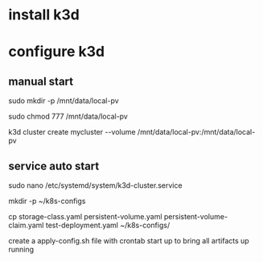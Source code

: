 # install k3d


# configure k3d
## manual start
sudo mkdir -p /mnt/data/local-pv

sudo chmod 777 /mnt/data/local-pv

k3d cluster create mycluster --volume /mnt/data/local-pv:/mnt/data/local-pv

## service auto start
sudo nano /etc/systemd/system/k3d-cluster.service

mkdir -p ~/k8s-configs

cp storage-class.yaml persistent-volume.yaml persistent-volume-claim.yaml test-deployment.yaml ~/k8s-configs/

create a apply-config.sh file with crontab start up to bring all artifacts up running
